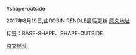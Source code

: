 #shape-outside

2017年8月19日,由ROBIN RENDLE最后更新 [原文地址](https://css-tricks.com/almanac/properties/s/shape-outside/)

标签：BASE-SHAPE、SHAPE-OUTSIDE

[原文地址](https://css-tricks.com/almanac/properties/s/shape-outside/)